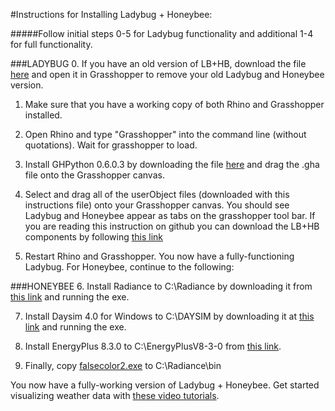 #Instructions for Installing Ladybug + Honeybee:

#####Follow initial steps 0-5 for Ladybug functionality and additional 1-4 for full functionality.


###LADYBUG
0. If you have an old version of LB+HB, download the file [here](http://hydrashare.github.io/hydra/viewer?owner=mostaphaRoudsari&fork=hydra_1&id=Remove_Ladybug_and_Honeybee) and open it in Grasshopper to remove your old Ladybug  and Honeybee version.

1. Make sure that you have a working copy of both Rhino and Grasshopper installed.

2. Open Rhino and type "Grasshopper" into the command line (without quotations). Wait for grasshopper to load.

3. Install GHPython 0.6.0.3 by downloading the file [here](http://www.food4rhino.com/project/ghpython?ufh) and drag the .gha file onto the Grasshopper canvas.

4. Select and drag all of the userObject files (downloaded with this instructions file) onto your Grasshopper canvas. You should see Ladybug and Honeybee appear as tabs on the grasshopper tool bar.  If you are reading this instruction on github you can download the LB+HB components by following [this link](http://www.food4rhino.com/project/ladybug-honeybee)

5. Restart Rhino and Grasshopper. You now have a fully-functioning Ladybug.  For Honeybee, continue to the following:


###HONEYBEE
6. Install Radiance to C:\Radiance by downloading it from [this link](https://github.com/NREL/Radiance/releases/download/5.0.a.6/radiance-5.0.a.6-win64.exe) and running the exe.

7. Install Daysim 4.0 for Windows to C:\DAYSIM by downloading it at [this link](http://daysim.ning.com/page/download) and running the exe.

8. Install EnergyPlus 8.3.0 to C:\EnergyPlusV8-3-0 from [this link](https://github.com/NREL/EnergyPlus/releases/download/v8.3.0/EnergyPlus-8.3.0-6d97d074ea-Windows-x86_64.exe).

9. Finally, copy [falsecolor2.exe](http://pyrat.googlecode.com/files/falsecolor2.exe) to C:\Radiance\bin



You now have a fully-working version of Ladybug + Honeybee.  Get started visualizing weather data with [these video tutorials](https://www.youtube.com/playlist?list=PLruLh1AdY-Sj_XGz3kzHUoWmpWDXNep1O).

